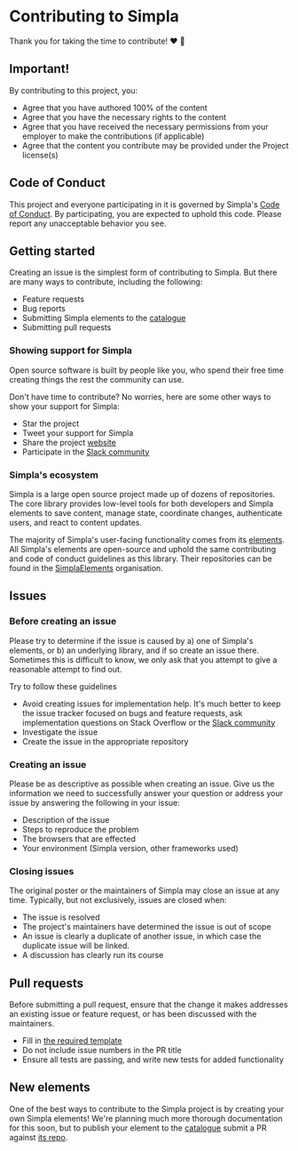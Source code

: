 # Contributing to Simpla

Thank you for taking the time to contribute! ❤️ 🎉

## Important!

By contributing to this project, you:

* Agree that you have authored 100% of the content
* Agree that you have the necessary rights to the content
* Agree that you have received the necessary permissions from your employer to make the contributions (if applicable)
* Agree that the content you contribute may be provided under the Project license(s)

## Code of Conduct

This project and everyone participating in it is governed by Simpla's [Code of Conduct](/CODE_OF_CONDUCT.md). By participating, you are expected to uphold this code. Please report any unacceptable behavior you see.

## Getting started

Creating an issue is the simplest form of contributing to Simpla. But there are many ways to contribute, including the following:

- Feature requests
- Bug reports
- Submitting Simpla elements to the [catalogue](https://github.com/SimplaElements/simpla-elements)
- Submitting pull requests

### Showing support for Simpla

Open source software is built by people like you, who spend their free time creating things the rest the community can use.

Don't have time to contribute? No worries, here are some other ways to show your support for Simpla:

- Star the project
- Tweet your support for Simpla
- Share the project [website](https://www.simpla.io)
- Participate in the [Slack community](https://slack.simpla.io)

### Simpla's ecosystem

Simpla is a large open source project made up of dozens of repositories. The core library provides low-level tools for both developers and Simpla elements to save content, manage state, coordinate changes, authenticate users, and react to content updates.

The majority of Simpla's user-facing functionality comes from its [elements](https://www.simpla.io/elements). All Simpla's elements are open-source and uphold the same contributing and code of conduct guidelines as this library. Their repositories can be found in the [SimplaElements](https://www.github.com/SimplaElements) organisation.

## Issues

### Before creating an issue

Please try to determine if the issue is caused by a) one of Simpla's elements, or b) an underlying library, and if so create an issue there. Sometimes this is difficult to know, we only ask that you attempt to give a reasonable attempt to find out.

Try to follow these guidelines

- Avoid creating issues for implementation help. It's much better to keep the issue tracker focused on bugs and feature requests, ask implementation questions on Stack Overflow or the [Slack community](https://slack.simpla.io)
- Investigate the issue
- Create the issue in the appropriate repository

### Creating an issue

Please be as descriptive as possible when creating an issue. Give us the information we need to successfully answer your question or address your issue by answering the following in your issue:

- Description of the issue
- Steps to reproduce the problem
- The browsers that are effected
- Your environment (Simpla version, other frameworks used)

### Closing issues

The original poster or the maintainers of Simpla may close an issue at any time. Typically, but not exclusively, issues are closed when:

- The issue is resolved
- The project's maintainers have determined the issue is out of scope
- An issue is clearly a duplicate of another issue, in which case the duplicate issue will be linked.
- A discussion has clearly run its course

## Pull requests

Before submitting a pull request, ensure that the change it makes addresses an existing issue or feature request, or has been discussed with the maintainers.

- Fill in [the required template](/.github/PULL_REQUEST_TEMPLATE.md)
- Do not include issue numbers in the PR title
- Ensure all tests are passing, and write new tests for added functionality

## New elements

One of the best ways to contribute to the Simpla project is by creating your own Simpla elements! We're planning much more thorough documentation for this soon, but to publish your element to the [catalogue](https://www.simpla.io/elements) submit a PR against [its repo](https://github.com/SimplaElements/simpla-elements).





